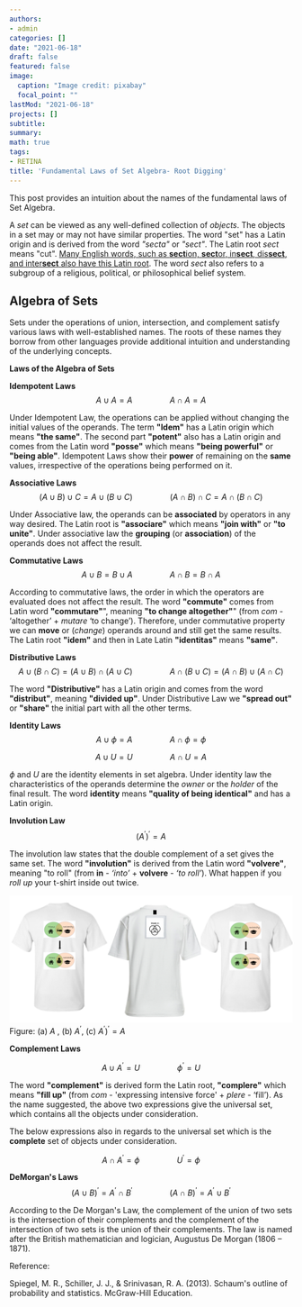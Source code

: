 ```yaml
---
authors:
- admin
categories: []
date: "2021-06-18"
draft: false
featured: false
image:
  caption: "Image credit: pixabay"
  focal_point: ""
lastMod: "2021-06-18"
projects: []
subtitle: 
summary: 
math: true
tags: 
- RETINA
title: 'Fundamental Laws of Set Algebra- Root Digging'
---
```


This post provides an  intuition about the names of the fundamental laws of Set Algebra.

A *set* can be viewed as any  well-defined collection of *objects*. The objects in a set may or may not have similar properties. The word "set" has a Latin origin and is derived from the word  *"secta"* or *"sect"*. The Latin root *sect* means "cut".  [Many English words, such as **sect**ion, **sect**or, in**sect**, dis**sect**, and inter**sect**  also  have this Latin root](https://membean.com/wrotds/sect-cut).
The word *sect* also refers to a subgroup of a religious, political, or philosophical belief system.


## Algebra of Sets

Sets under the operations of union, intersection, and complement satisfy various laws with well-established names. The roots of these names they borrow from other languages provide  additional intuition and
understanding of the underlying concepts.

**Laws of the Algebra of Sets**

**Idempotent Laws**  
$$A\cup A =A \quad\quad\quad\quad A\cap A =A$$

Under Idempotent Law, the operations can be applied without changing  the initial values of the operands.  The term **"Idem"** has a Latin
origin which means **"the same"**. The second part **"potent"** also has a Latin origin and comes from the Latin word **"posse"** which means **"being powerful"** or **"being able"**. Idempotent Laws show their **power** of remaining on the **same** values, irrespective of the operations being performed on it.

**Associative Laws**  
$$(A\cup B)\cup C =A\cup (B\cup C) \quad\quad\quad\quad (A\cap B)\cap C =A\cap (B\cap C)$$

Under Associative law, the operands can be **associated** by operators in any way desired.
 The Latin root is **"associare"** which means **"join with"** or **"to unite"**. Under associative law the **grouping** (or **association**) of the operands does not affect the result.


**Commutative Laws**  
$$A\cup B =B\cup A\quad\quad\quad\quad A\cap B = B\cap A$$

According to commutative laws, the order in which the operators are evaluated does not affect the result. The word **"commute"** comes from Latin
word **"commutare"**", meaning **"to change altogether"**" (from *com* - ‘altogether’ + *mutare* ‘to change’). Therefore, under commutative property we can **move** or (*change*) operands around and still get the same results. The Latin root **"idem"** and then in Late Latin **"identitas"** means **"same"**. 

**Distributive Laws**  
$$A\cup( B \cap C) = (A \cup B) \cap (A\cup C)\quad\quad\quad\quad A\cap( B \cup C) = (A \cap B) \cup (A\cap C)$$

The word **"Distributive"** has a Latin origin and comes from the word **"distribut"**, meaning **"divided up"**. Under Distributive Law we **"spread out"** or **"share"** the initial part with all the other terms.

**Identity Laws**  
$$A \cup \phi =A\quad\quad\quad\quad A \cap \phi =\phi$$

$$A \cup U =U\quad\quad\quad\quad A \cap U =A$$

$\phi$ and $U$ are the identity elements in set algebra. Under identity law the characteristics of the operands determine the *owner* or the *holder* of the final result. The word **identity**  means **"quality of being identical"** and has a Latin origin.

**Involution Law**  
$$(A^\prime)^\prime = A$$

The involution law states that the double complement of a set gives the same set. The word **"involution"** is derived from the Latin word **"volvere"**, meaning "to roll" (from **in** - *‘into’* + **volvere** - *‘to roll’*).  What happen if you *roll up* your t-shirt inside out twice.

!["(a) $A$ , (b) $A^\prime$, (c) ($A^\prime$)^\prime"](set.png)
Figure: (a) $A$ , (b) $A^\prime$, (c) $A^\prime)^\prime = A$

**Complement Laws**  

$$A \cup A^\prime =U\quad\quad\quad\quad \phi^\prime =U$$

The word **"complement"** is derived form the Latin root, **"complere"** which means **"fill up"** (from *com* - 'expressing intensive force' + *plere* - ‘fill’). As the name suggested, the above two expressions give the universal set, which contains all the objects under consideration.

The below expressions also in regards to the universal set which is the **complete** set of objects under consideration.

$$A \cap A^\prime =\phi \quad\quad\quad\quad    U^\prime =\phi $$

**DeMorgan's Laws**  
$$(A \cup B)^\prime =A^\prime \cap B^\prime\quad\quad\quad\quad (A \cap B)^\prime= A^\prime \cup B^\prime$$

According to the De Morgan's Law, the complement of the union of two sets is the intersection of their complements and the complement of the intersection of two sets is the union of their complements. The law is named after the British mathematician and logician, Augustus De Morgan (1806 – 1871).


Reference:

Spiegel, M. R., Schiller, J. J., & Srinivasan, R. A. (2013). Schaum's outline of probability and statistics. McGraw-Hill Education.
